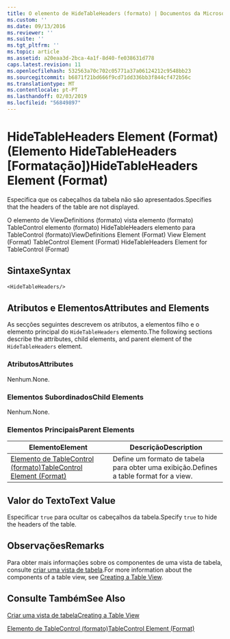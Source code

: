 ```yaml
---
title: O elemento de HideTableHeaders (formato) | Documentos da Microsoft
ms.custom: ''
ms.date: 09/13/2016
ms.reviewer: ''
ms.suite: ''
ms.tgt_pltfrm: ''
ms.topic: article
ms.assetid: a20eaa3d-2bca-4a1f-8d40-fe038631d778
caps.latest.revision: 11
ms.openlocfilehash: 532563a70c702c05771a37a06124212c9548bb23
ms.sourcegitcommit: b6871f21bd666f9cd71dd336bb3f844cf472b56c
ms.translationtype: MT
ms.contentlocale: pt-PT
ms.lasthandoff: 02/03/2019
ms.locfileid: "56849897"
---
```

# <a name="hidetableheaders-element-format"></a><span data-ttu-id="52b15-102">HideTableHeaders Element (Format) (Elemento HideTableHeaders [Formatação])</span><span class="sxs-lookup"><span data-stu-id="52b15-102">HideTableHeaders Element (Format)</span></span>

<span data-ttu-id="52b15-103">Especifica que os cabeçalhos da tabela não são apresentados.</span><span class="sxs-lookup"><span data-stu-id="52b15-103">Specifies that the headers of the table are not displayed.</span></span>

<span data-ttu-id="52b15-104">O elemento de ViewDefinitions (formato) vista elemento (formato) TableControl elemento (formato) HideTableHeaders elemento para TableControl (formato)</span><span class="sxs-lookup"><span data-stu-id="52b15-104">ViewDefinitions Element (Format) View Element (Format) TableControl Element (Format) HideTableHeaders Element for TableControl (Format)</span></span>

## <a name="syntax"></a><span data-ttu-id="52b15-105">Sintaxe</span><span class="sxs-lookup"><span data-stu-id="52b15-105">Syntax</span></span>

```vb
<HideTableHeaders/>
```

## <a name="attributes-and-elements"></a><span data-ttu-id="52b15-106">Atributos e Elementos</span><span class="sxs-lookup"><span data-stu-id="52b15-106">Attributes and Elements</span></span>

<span data-ttu-id="52b15-107">As secções seguintes descrevem os atributos, a elementos filho e o elemento principal do `HideTableHeaders` elemento.</span><span class="sxs-lookup"><span data-stu-id="52b15-107">The following sections describe the attributes, child elements, and parent element of the `HideTableHeaders` element.</span></span>

### <a name="attributes"></a><span data-ttu-id="52b15-108">Atributos</span><span class="sxs-lookup"><span data-stu-id="52b15-108">Attributes</span></span>

<span data-ttu-id="52b15-109">Nenhum.</span><span class="sxs-lookup"><span data-stu-id="52b15-109">None.</span></span>

### <a name="child-elements"></a><span data-ttu-id="52b15-110">Elementos Subordinados</span><span class="sxs-lookup"><span data-stu-id="52b15-110">Child Elements</span></span>

<span data-ttu-id="52b15-111">Nenhum.</span><span class="sxs-lookup"><span data-stu-id="52b15-111">None.</span></span>

### <a name="parent-elements"></a><span data-ttu-id="52b15-112">Elementos Principais</span><span class="sxs-lookup"><span data-stu-id="52b15-112">Parent Elements</span></span>

|<span data-ttu-id="52b15-113">Elemento</span><span class="sxs-lookup"><span data-stu-id="52b15-113">Element</span></span>|<span data-ttu-id="52b15-114">Descrição</span><span class="sxs-lookup"><span data-stu-id="52b15-114">Description</span></span>|
|-------------|-----------------|
|[<span data-ttu-id="52b15-115">Elemento de TableControl (formato)</span><span class="sxs-lookup"><span data-stu-id="52b15-115">TableControl Element (Format)</span></span>](./tablecontrol-element-format.md)|<span data-ttu-id="52b15-116">Define um formato de tabela para obter uma exibição.</span><span class="sxs-lookup"><span data-stu-id="52b15-116">Defines a table format for a view.</span></span>|

## <a name="text-value"></a><span data-ttu-id="52b15-117">Valor do Texto</span><span class="sxs-lookup"><span data-stu-id="52b15-117">Text Value</span></span>

<span data-ttu-id="52b15-118">Especificar `true` para ocultar os cabeçalhos da tabela.</span><span class="sxs-lookup"><span data-stu-id="52b15-118">Specify `true` to hide the headers of the table.</span></span>

## <a name="remarks"></a><span data-ttu-id="52b15-119">Observações</span><span class="sxs-lookup"><span data-stu-id="52b15-119">Remarks</span></span>

<span data-ttu-id="52b15-120">Para obter mais informações sobre os componentes de uma vista de tabela, consulte [criar uma vista de tabela](./creating-a-table-view.md).</span><span class="sxs-lookup"><span data-stu-id="52b15-120">For more information about the components of a table view, see [Creating a Table View](./creating-a-table-view.md).</span></span>

## <a name="see-also"></a><span data-ttu-id="52b15-121">Consulte Também</span><span class="sxs-lookup"><span data-stu-id="52b15-121">See Also</span></span>

[<span data-ttu-id="52b15-122">Criar uma vista de tabela</span><span class="sxs-lookup"><span data-stu-id="52b15-122">Creating a Table View</span></span>](./creating-a-table-view.md)

[<span data-ttu-id="52b15-123">Elemento de TableControl (formato)</span><span class="sxs-lookup"><span data-stu-id="52b15-123">TableControl Element (Format)</span></span>](./tablecontrol-element-format.md)
